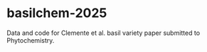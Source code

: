 # basilchem-2025
Data and code for Clemente et al. basil variety paper submitted to Phytochemistry.
